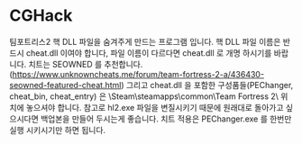 # CGHack
팀포트리스2 핵 DLL 파일을 숨겨주게 만드는 프로그램 입니다.
핵 DLL 파일 이름은 반드시 cheat.dll 이여야 합니다, 파일 이름이 다르다면 cheat.dll 로 개명 하시기를 바랍니다.
치트는 SEOWNED 를 추천합니다.(https://www.unknowncheats.me/forum/team-fortress-2-a/436430-seowned-featured-cheat.html)
그리고 cheat.dll 을 포함한 구성품들(PEChanger, cheat_bin, cheat_entry) 은 \Steam\steamapps\common\Team Fortress 2\ 위치에 놓으셔야 합니다.
참고로 hl2.exe 파일을 변질시키기 때문에 원래대로 돌아가고 싶으시다면 백업본을 만들어 두시는게 좋습니다.
치트 적용은 PEChanger.exe 를 한번만 실행 시키시기만 하면 됩니다.

